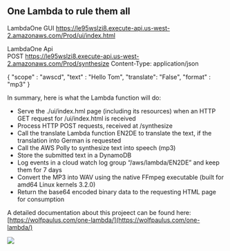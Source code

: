 ## One Lambda to rule them all

LambdaOne GUI
https://le95wslzi8.execute-api.us-west-2.amazonaws.com/Prod/ui/index.html

LambdaOne Api	
POST https://le95wslzi8.execute-api.us-west-2.amazonaws.com/Prod/synthesize
Content-Type: application/json

{
  "scope" : "awscd",
  "text" : "Hello Tom",
  "translate": "False",
  "format" : "mp3"
}


In summary, here is what the Lambda function will do:

- Serve the ./ui/index.hml page (including its resources) when an HTTP GET request for /ui/index.html is received
- Process HTTP POST requests, received at /synthesize
- Call  the translate Lambda function EN2DE to translate the text, if the translation into German is requested
- Call the AWS Polly to synthesize text into speech (mp3)
- Store the submitted text in a DynamoDB
- Log events in a cloud watch log group “/aws/lambda/EN2DE” and keep them for 7 days
- Convert the MP3 into WAV using the native FFmpeg executable (built for amd64 Linux kernels 3.2.0)
- Return the base64 encoded binary data to the requesting HTML page for consumption

A detailed documentation about this projeect can be found here:
[https://wolfpaulus.com/one-lambda/](https://wolfpaulus.com/one-lambda/)

<img src="https://wolfpaulus.com/wp-content/uploads/2020/12/allone-1536x870.jpg">
